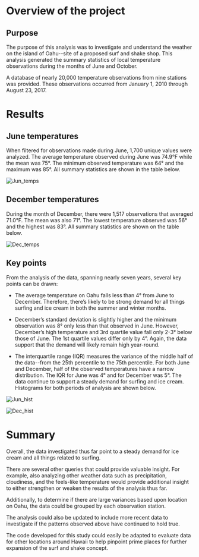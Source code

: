 # Overview of the project 

## Purpose

The purpose of this analysis was to investigate and understand the weather on the island of Oahu--site of a proposed surf and shake shop.   This analysis generated the summary statistics of local temperature observations during the months of June and October.  

A database of nearly 20,000 temperature observations from nine stations was provided.  These observations occurred from January 1, 2010 through August 23, 2017.  


# Results

## June temperatures

When filtered for observations made during June, 1,700 unique values were analyzed.  The average temperature observed during June was 74.9°F while the mean was 75°.  The minimum observed temperature was 64° and the maximum was 85°.  All summary statistics are shown in the table below.

![Jun_temps](https://user-images.githubusercontent.com/82730954/123551618-3313ad00-d738-11eb-9fe5-c0d319a35597.PNG)

## December temperatures

During the month of December, there were 1,517 observations that averaged 71.0°F.  The mean was also 71°.  The lowest temperature observed was 56° and the highest was 83°.  All summary statistics are shown on the table below.

![Dec_temps](https://user-images.githubusercontent.com/82730954/123551625-3c9d1500-d738-11eb-8221-ea3ba6196da8.PNG)

## Key points

From the analysis of the data, spanning nearly seven years, several key points can be drawn:

- The average temperature on Oahu falls less than 4° from June to December.  Therefore, there’s likely to be strong demand for all things surfing and ice cream in both the summer and winter months.

- December’s standard deviation is slightly higher and the minimum observation was 8° only less than that observed in June.  However, December’s high temperature and 3rd quartile value fall only 2-3° below those of June.  The 1st quartile values differ only by 4°.  Again, the data support that the demand will likely remain high year-round.

- The interquartile range (IQR) measures the variance of the middle half of the data--from the 25th percentile to the 75th percentile.  For both June and December, half of the observed temperatures have a narrow distribution.  The IQR for June was 4° and for December was 5°.  The data continue to support a steady demand for surfing and ice cream.  Histograms for both periods of analysis are shown below.

![Jun_hist](https://user-images.githubusercontent.com/82730954/123551630-46bf1380-d738-11eb-870e-5b352ea9e2bb.PNG)

![Dec_hist](https://user-images.githubusercontent.com/82730954/123551635-4a529a80-d738-11eb-9ec3-8ea25e31c068.PNG)

# Summary

Overall, the data investigated thus far point to a steady demand for ice cream and all things related to surfing.

There are several other queries that could provide valuable insight.  For example, also analyzing other weather data such as precipitation, cloudiness, and the feels-like temperature would provide additional insight to either strengthen or weaken the results of the analysis thus far.

Additionally, to determine if there are large variances based upon location on Oahu, the data could be grouped by each observation station.

The analysis could also be updated to include more recent data to investigate if the patterns observed above have continued to hold true.

The code developed for this study could easily be adapted to evaluate data for other locations around Hawaii to help pinpoint prime places for further expansion of the surf and shake concept.

